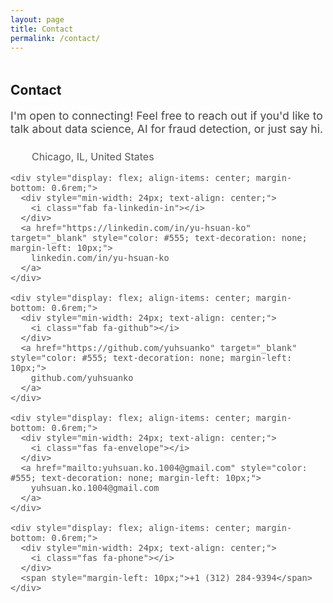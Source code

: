 ```yaml
---
layout: page
title: Contact
permalink: /contact/
---
```


<section class="contact-section" style="text-align: left; margin: 3rem auto; max-width: 700px;">
  <h2>Contact</h2>

  <p style="font-size: 1.1rem; color: #444; margin-bottom: 1.5rem;">
    I'm open to connecting! Feel free to reach out if you'd like to talk about data science, AI for fraud detection, or just say hi.
  </p>

  <div style="font-size: 1rem; color: #555;">
    <div style="display: flex; align-items: center; margin-bottom: 0.6rem;">
      <div style="min-width: 24px; text-align: center;">
        <i class="fas fa-map-marker-alt"></i>
      </div>
      <span style="margin-left: 10px;">Chicago, IL, United States</span>
    </div>

    <div style="display: flex; align-items: center; margin-bottom: 0.6rem;">
      <div style="min-width: 24px; text-align: center;">
        <i class="fab fa-linkedin-in"></i>
      </div>
      <a href="https://linkedin.com/in/yu-hsuan-ko" target="_blank" style="color: #555; text-decoration: none; margin-left: 10px;">
        linkedin.com/in/yu-hsuan-ko
      </a>
    </div>    

    <div style="display: flex; align-items: center; margin-bottom: 0.6rem;">
      <div style="min-width: 24px; text-align: center;">
        <i class="fab fa-github"></i>
      </div>
      <a href="https://github.com/yuhsuanko" target="_blank" style="color: #555; text-decoration: none; margin-left: 10px;">
        github.com/yuhsuanko
      </a>
    </div>    

    <div style="display: flex; align-items: center; margin-bottom: 0.6rem;">
      <div style="min-width: 24px; text-align: center;">
        <i class="fas fa-envelope"></i>
      </div>
      <a href="mailto:yuhsuan.ko.1004@gmail.com" style="color: #555; text-decoration: none; margin-left: 10px;">
        yuhsuan.ko.1004@gmail.com
      </a>
    </div>

    <div style="display: flex; align-items: center; margin-bottom: 0.6rem;">
      <div style="min-width: 24px; text-align: center;">
        <i class="fas fa-phone"></i>
      </div>
      <span style="margin-left: 10px;">+1 (312) 284-9394</span>
    </div>    

  </div>

</section>
